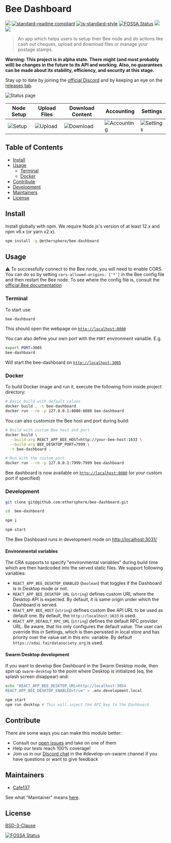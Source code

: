 # Bee Dashboard

[![](https://img.shields.io/badge/made%20by-Swarm-blue.svg?style=flat-square)](https://swarm.ethereum.org/)
[![standard-readme compliant](https://img.shields.io/badge/standard--readme-OK-brightgreen.svg?style=flat-square)](https://github.com/RichardLitt/standard-readme)
[![js-standard-style](https://img.shields.io/badge/code%20style-standard-brightgreen.svg?style=flat-square)](https://github.com/feross/standard)
[![FOSSA Status](https://app.fossa.com/api/projects/git%2Bgithub.com%2Fethersphere%2Fbee-dashboard.svg?type=shield)](https://app.fossa.com/projects/git%2Bgithub.com%2Fethersphere%2Fbee-dashboard?ref=badge_shield)
![](https://img.shields.io/badge/npm-%3E%3D6.9.0-orange.svg?style=flat-square)
![](https://img.shields.io/badge/Node.js-%3E%3D14.0.0-orange.svg?style=flat-square)

> An app which helps users to setup their Bee node and do actions like cash out cheques, upload and download files or
> manage your postage stamps.

**Warning: This project is in alpha state. There might (and most probably will) be changes in the future to its API and
working. Also, no guarantees can be made about its stability, efficiency, and security at this stage.**

Stay up to date by joining the [official Discord](https://discord.gg/GU22h2utj6) and by keeping an eye on the
[releases tab](https://github.com/ethersphere/bee-dashboard/releases).

![Status page](/ui_samples/info.png)

| Node Setup                           | Upload Files                           | Download Content                           | Accounting                                | Settings                              |
| ------------------------------------ | -------------------------------------- | ------------------------------------------ | ----------------------------------------- | ------------------------------------- |
| ![Setup](/ui_samples/node_setup.png) | ![Upload](/ui_samples/file_upload.png) | ![Download](/ui_samples/file_download.png) | ![Accounting](/ui_samples/accounting.png) | ![Settings](/ui_samples/settings.png) |

## Table of Contents

- [Install](#install)
- [Usage](#usage)
  - [Terminal](#terminal)
  - [Docker](#docker)
- [Contribute](#contribute)
- [Development](#development)
- [Maintainers](#maintainers)
- [License](#license)

## Install

Install globally with npm. We require Node.js's version of at least 12.x and npm v6.x (or yarn v2.x).

```sh
npm install -g @ethersphere/bee-dashboard
```

## Usage

:warning: To successfully connect to the Bee node, you will need to enable CORS. You can do so by setting
`cors-allowed-origins: ['*']` in the Bee config file and then restart the Bee node. To see where the config file is,
consult the
[official Bee documentation](https://docs.ethswarm.org/docs/working-with-bee/configuration#configuring-bee-installed-using-a-package-manager)

### Terminal

To start use:

```sh
bee-dashboard
```

This should open the webpage on [`http://localhost:8080`](http://localhost:8080)

You can also define your own port with the `PORT` environment variable. E.g.

```sh
export PORT=3005
bee-dashboard
```

Will start the bee-dashboard on [`http://localhost:3005`](http://localhost:3005)

### Docker

To build Docker image and run it, execute the following from inside project directory:

```sh
# Basic build with default values
docker build . -t bee-dashboard
docker run --rm -p 127.0.0.1:8080:8080 bee-dashboard
```

You can also customize the Bee host and port during build:

```sh
# Build with custom Bee host and port
docker build \
  --build-arg REACT_APP_BEE_HOST=http://your-bee-host:1633 \
  --build-arg BEE_DESKTOP_PORT=7999 \
  -t bee-dashboard .

# Run with the custom port
docker run --rm -p 127.0.0.1:7999:7999 bee-dashboard
```

Bee dashboard is now available on [`http://localhost:8080`](http://localhost:8080) (or your custom port if specified)

### Development

```sh
git clone git@github.com:ethersphere/bee-dashboard.git

cd  bee-dashboard

npm i

npm start
```

The Bee Dashboard runs in development mode on [http://localhost:3031/](http://localhost:3031/)

#### Environmental variables

The CRA supports to specify "environmental variables" during build time which are then hardcoded into the served static
files. We support following variables:

- `REACT_APP_BEE_DESKTOP_ENABLED` (`boolean`) that toggles if the Dashboard is in Desktop mode or not.
- `REACT_APP_BEE_DESKTOP_URL` (`string`) defines custom URL where the Desktop API is expected. By default, it is same
  origin under which the Dashboard is served.
- `REACT_APP_BEE_HOST` (`string`) defines custom Bee API URL to be used as default one. By default, the
  `http://localhost:1633` is used.
- `REACT_APP_DEFAULT_RPC_URL` (`string`) defines the default RPC provider URL. Be aware, that his only configures the
  default value. The user can override this in Settings, which is then persisted in local store and has priority over
  the value set in this env. variable. By default `https://xdai.fairdatasociety.org` is used.

#### Swarm Desktop development

If you want to develop Bee Dashboard in the Swarm Desktop mode, then spin up `swarm-desktop` to the point where Desktop
is initialized (eq. the splash screen disappear) and:

```sh
echo "REACT_APP_BEE_DESKTOP_URL=http://localhost:3054
REACT_APP_BEE_DESKTOP_ENABLED=true" > .env.development.local

npm start
npm run desktop # This will inject the API key to the Dashboard
```

## Contribute

There are some ways you can make this module better:

- Consult our [open issues](https://github.com/ethersphere/bee-dashboard/issues) and take on one of them
- Help our tests reach 100% coverage!
- Join us in our [Discord chat](https://discord.gg/wdghaQsGq5) in the #develop-on-swarm channel if you have questions or
  want to give feedback

## Maintainers

- [Cafe137](https://github.com/Cafe137)

See what "Maintainer" means [here](https://github.com/ethersphere/repo-maintainer).

## License

[BSD-3-Clause](./LICENSE)

[![FOSSA Status](https://app.fossa.com/api/projects/git%2Bgithub.com%2Fethersphere%2Fbee-dashboard.svg?type=large)](https://app.fossa.com/projects/git%2Bgithub.com%2Fethersphere%2Fbee-dashboard?ref=badge_large)
